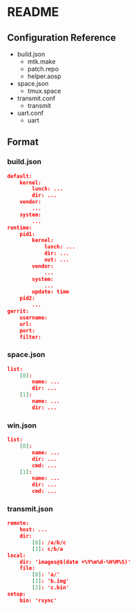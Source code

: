 # README

## Configuration Reference

- build.json
    - mtk.make
    - patch.repo
    - helper.aosp
- space.json
    - tmux.space
- transmit.conf
    - transmit
- uart.conf
    - uart

## Format

### build.json
```json
default:
    kernel:
        lunch: ...
        dir: ...
    vendor:
        ...
    system:
        ...
runtime:
    pid1:
        kernel:
            lunch: ...
            dir: ...
            out: ...
        vendor:
            ...
        system:
            ...
        update: time
    pid2:
        ...
gerrit:
    username:
    url:
    port:
    filter:
```

### space.json
```json
list:
    [0]:
        name: ...
        dir: ...
    [1]:
        name: ...
        dir: ...
```

### win.json
```json
list:
    [0]:
        name: ...
        dir: ...
        cmd: ...
    [1]:
        name: ...
        dir: ...
        cmd: ...
```

### transmit.json
```json
remote:
    host: ...
    dir:
        [0]: /a/b/c
        [1]: c/b/a
local:
    dir: 'images@$(date +%Y%m%d-%H%M%S)'
    file:
        [0]: 'a/'
        [1]: 'b.img'
        [2]: 'c.bin'
setup:
    bin: 'rsync'
```
